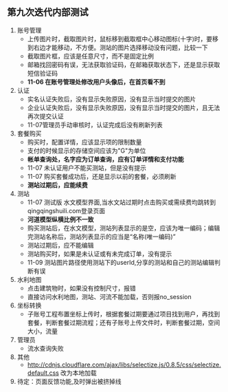 ## 第九次迭代内部测试
>
1. 账号管理
    - 上传图片时，截取图片时，鼠标移到截取框中心移动图标(十字)时，要移到右边才能移动，不方便。测站的图片选择移动没有问题，比较一下
    - 截取图片框，应该是任意尺寸，而不是固定比例
    - 邮箱找回密码有误，无法获取验证码，在邮箱获取状态下，还是显示获取短信验证码
    - **11-06 在账号管理处修改用户头像后，在首页看不到**
2. 认证
    - 实名认证失败后，没有显示失败原因，没有显示当时提交的图片
    - 企业认证失败后，没有显示失败原因，没有显示当时提交的图片，且无法再次提交认证
    - 11-07管理员手动审核时，认证完成后没有刷新列表
3. 套餐购买
    - 购买时，配置详情，应该显示项的限制数量
    - 支付的时候显示的存储空间应该为"G"为单位
    - **帐单查询处，名字应为订单查询，应有订单详情和支付功能**
    - 11-07 未认证用户不能买测站，但是没有提示
    - 11-07 购买套餐成功后，还是显示以前的套餐，必须刷新
    - **测站过期后，应能续费**
4. 测站
    - 11-07 测试版 水文模型界面,当水文站过期时点击购买或需续费均跳转到qingqingshuili.com登录页面
    - **河道模型纵横比例不一致**
    - 购买测站后，在水文模型，测站列表显示的是空，应该为唯一编码；编辑完测站名称后，测站列表显示的应当是“名称(唯一编码)”
    - 测站过期后，应不能编辑
    - 测站购买时，如果是未认证或有未完成订单，没有提示
    - 11-09 测站图片路径使用测站下的userId,分享的测站和自己的测站编辑判断有误
5. 水利地图
    - 点击建筑物时，如果没有控制尺寸，报错
    - 直接访问水利地图，测站、河流不能加载，否则报no_session
6. 坐标转换
    - 子账号工程布置坐标上传时，根据套餐过期要通过项目找到用户，再找到套餐，判断套餐过期流程；还有子账号上传文件时，判断套餐过期，空间大小，流量
7. 管理员
    - 流水查询失败
8. 其他
    - http://cdnjs.cloudflare.com/ajax/libs/selectize.js/0.8.5/css/selectize.default.css 改为本地加载
9. 待定：页面反馈功能,及时弹出被挤掉线



